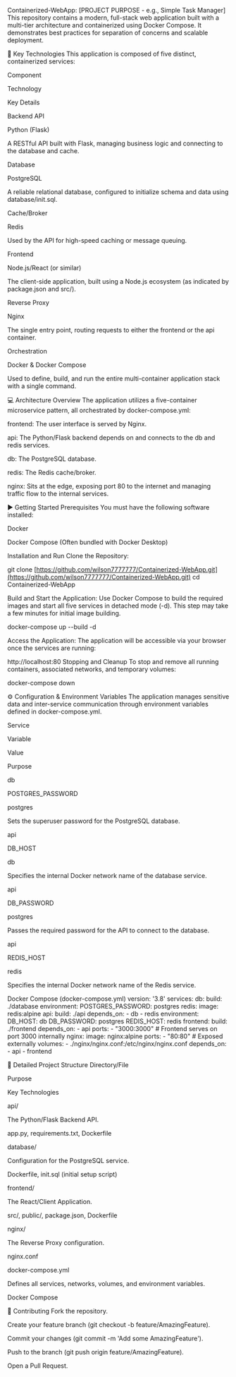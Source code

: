 Containerized-WebApp: [PROJECT PURPOSE - e.g., Simple Task Manager]
This repository contains a modern, full-stack web application built with a multi-tier architecture and containerized using Docker Compose. It demonstrates best practices for separation of concerns and scalable deployment.

🚀 Key Technologies
This application is composed of five distinct, containerized services:

Component

Technology

Key Details

Backend API

Python (Flask)

A RESTful API built with Flask, managing business logic and connecting to the database and cache.

Database

PostgreSQL

A reliable relational database, configured to initialize schema and data using database/init.sql.

Cache/Broker

Redis

Used by the API for high-speed caching or message queuing.

Frontend

Node.js/React (or similar)

The client-side application, built using a Node.js ecosystem (as indicated by package.json and src/).

Reverse Proxy

Nginx

The single entry point, routing requests to either the frontend or the api container.

Orchestration

Docker & Docker Compose

Used to define, build, and run the entire multi-container application stack with a single command.

💻 Architecture Overview
The application utilizes a five-container microservice pattern, all orchestrated by docker-compose.yml:

frontend: The user interface is served by Nginx.

api: The Python/Flask backend depends on and connects to the db and redis services.

db: The PostgreSQL database.

redis: The Redis cache/broker.

nginx: Sits at the edge, exposing port 80 to the internet and managing traffic flow to the internal services.

▶️ Getting Started
Prerequisites
You must have the following software installed:

Docker

Docker Compose (Often bundled with Docker Desktop)

Installation and Run
Clone the Repository:

git clone [https://github.com/wilson7777777/Containerized-WebApp.git](https://github.com/wilson7777777/Containerized-WebApp.git)
cd Containerized-WebApp

Build and Start the Application:
Use Docker Compose to build the required images and start all five services in detached mode (-d). This step may take a few minutes for initial image building.

docker-compose up --build -d

Access the Application:
The application will be accessible via your browser once the services are running:

http://localhost:80
Stopping and Cleanup
To stop and remove all running containers, associated networks, and temporary volumes:

docker-compose down

⚙️ Configuration & Environment Variables
The application manages sensitive data and inter-service communication through environment variables defined in docker-compose.yml.

Service

Variable

Value

Purpose

db

POSTGRES_PASSWORD

postgres

Sets the superuser password for the PostgreSQL database.

api

DB_HOST

db

Specifies the internal Docker network name of the database service.

api

DB_PASSWORD

postgres

Passes the required password for the API to connect to the database.

api

REDIS_HOST

redis

Specifies the internal Docker network name of the Redis service.

Docker Compose (docker-compose.yml)
version: '3.8'
services:
  db:
    build: ./database
    environment:
      POSTGRES_PASSWORD: postgres
  redis:
    image: redis:alpine
  api:
    build: ./api
    depends_on:
      - db
      - redis
    environment:
      DB_HOST: db
      DB_PASSWORD: postgres
      REDIS_HOST: redis
  frontend:
    build: ./frontend
    depends_on:
      - api
    ports:
      - "3000:3000" # Frontend serves on port 3000 internally
  nginx:
    image: nginx:alpine
    ports:
      - "80:80" # Exposed externally
    volumes:
      - ./nginx/nginx.conf:/etc/nginx/nginx.conf
    depends_on:
      - api
      - frontend

📂 Detailed Project Structure
Directory/File

Purpose

Key Technologies

api/

The Python/Flask Backend API.

app.py, requirements.txt, Dockerfile

database/

Configuration for the PostgreSQL service.

Dockerfile, init.sql (initial setup script)

frontend/

The React/Client Application.

src/, public/, package.json, Dockerfile

nginx/

The Reverse Proxy configuration.

nginx.conf

docker-compose.yml

Defines all services, networks, volumes, and environment variables.

Docker Compose

🤝 Contributing
Fork the repository.

Create your feature branch (git checkout -b feature/AmazingFeature).

Commit your changes (git commit -m 'Add some AmazingFeature').

Push to the branch (git push origin feature/AmazingFeature).

Open a Pull Request.
